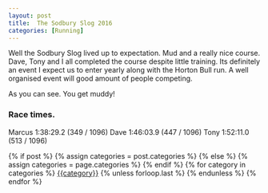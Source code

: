 ```yaml
---
layout: post
title:  The Sodbury Slog 2016 
categories: [Running]
---
```


Well the Sodbury Slog lived up to expectation. Mud and a really nice course. Dave, Tony and I all completed the course despite little training. Its definitely an event I expect us to enter yearly along with the Horton Bull run. A well organised event will good amount of people competing.

As you can see. You get muddy!

### Race times.

Marcus 1:38:29.2 (349 / 1096)
Dave 1:46:03.9 (447 / 1096)
Tony 1:52:11.0 (513 / 1096)

<div class="post-categories">
  {% if post %}
    {% assign categories = post.categories %}
  {% else %}
    {% assign categories = page.categories %}
  {% endif %}
  {% for category in categories %}
  <a href="{{site.baseurl}}/categories/#{{category|slugize}}">{{category}}</a>
  {% unless forloop.last %}&nbsp;{% endunless %}
  {% endfor %}
</div>
